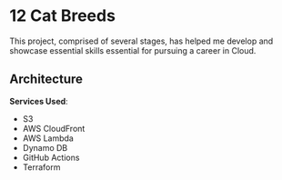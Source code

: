 # 12 Cat Breeds

This project, comprised of several stages, has helped me develop and showcase essential skills essential for pursuing a career in Cloud.

## Architecture


**Services Used**:

- S3
- AWS CloudFront
- AWS Lambda
- Dynamo DB
- GitHub Actions
- Terraform
